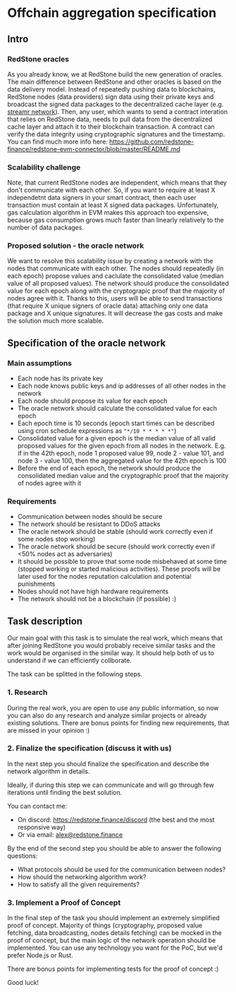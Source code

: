 # Offchain aggregation specification

## Intro

### RedStone oracles
As you already know, we at RedStone build the new generation of oracles. The main difference between RedStone and other oracles is based on the data delivery model. Instead of repeatedly pushing data to blockchains, RedStone nodes (data providers) sign data using their private keys and broadcast the signed data packages to the decentralized cache layer (e.g. [streamr network](https://streamr.network/)). Then, any user, which wants to send a contract interation that relies on RedStone data, needs to pull data from the decentralized cache layer and attach it to their blockchain transaction. A contract can verify the data integrity using cryptographic signatures and the timestamp. You can find much more info here: https://github.com/redstone-finance/redstone-evm-connector/blob/master/README.md

### Scalability challenge
Note, that current RedStone nodes are independent, which means that they don't communicate with each other.
So, if you want to require at least X independetnt data signers in your smart contract, then each user transaction must contain at least X signed data packages. Unfortunately, gas calculation algorithm in EVM makes this approach too expensive, because gas consumption grows much faster than linearly relatively to the number of data packages.

### Proposed solution - the oracle network
We want to resolve this scalability issue by creating a network with the nodes that communicate with each other. The nodes should repeatedly (in each epoch) propose values and caclulate the consolidated value (median value of all proposed values). The network should produce the consolidated value for each epoch along with the cryptograpic proof that the majority of nodes agree with it. Thanks to this, users will be able to send transactions (that require X unique signers of oracle data) attaching only one data package and X unique signatures. It will decrease the gas costs and make the solution much more scalable.

## Specification of the oracle network

### Main assumptions
- Each node has its private key
- Each node knows public keys and ip addresses of all other nodes in the network
- Each node should propose its value for each epoch
- The oracle network should calculate the consolidated value for each epoch
- Each epoch time is 10 seconds (epoch start times can be described using cron schedule expressions as `"*/10 * * * * *"`)
- Consolidated value for a given epoch is the median value of all valid proposed values for the given epoch from all nodes in the network. E.g. if in the 42th epoch, node 1 proposed value 99, node 2 - value 101, and node 3 - value 100, then the aggregated value for the 42th epoch is 100
- Before the end of each epoch, the network should produce the consolidated median value and the cryptographic proof that the majority of nodes agree with it

### Requirements
- Communication between nodes should be secure
- The network should be resistant to DDoS attacks
- The oracle network should be stable (should work correctly even if some nodes stop working)
- The oracle network should be secure (should work correctly even if <50% nodes act as adversaries)
- It should be possible to prove that some node misbehaved at some time (stopped working or started malicious activities). These proofs will be later used for the nodes reputation calculation and potential punishments
- Nodes should not have high hardware requirements
- The network should not be a blockchain (if possible) :)

## Task description

Our main goal with this task is to simulate the real work, which means that after joining RedStone you would probably receive similar tasks and the work would be organised in the similar way. It should help both of us to understand if we can efficiently collborate.

The task can be splitted in the following steps.

### 1. Research
During the real work, you are open to use any public information, so now you can also do any research and analyze similar projects or already existing solutions. There are bonus points for finding new requirements, that are missed in your opinion :)

### 2. Finalize the specification (discuss it with us)
In the next step you should finalize the specification and describe the network algorithm in details. 

Ideally, if during this step we can communicate and will go through few iterations until finding the best solution.

You can contact me:
- On discord: https://redstone.finance/discord (the best and the most responsive way)
- Or via email: alex@redstone.finance

By the end of the second step you should be able to answer the following questions:
- What protocols should be used for the communication between nodes?
- How should the networking algorithm work?
- How to satisfy all the given requirements?

### 3. Implement a Proof of Concept
In the final step of the task you should implement an extremely simplified proof of concept. Majority of things (cryptography, proposed value fetching, data broadcasting, nodes details fetching) can be mocked in the proof of concept, but the main logic of the network operation should be implemented. You can use any technology you want for the PoC, but we'd prefer Node.js or Rust.

There are bonus points for implementing tests for the proof of concept :)

Good luck!
